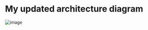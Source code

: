 # My updated architecture diagram
![image](https://github.com/user-attachments/assets/292c528e-1c4f-46b0-8700-5b24eaf0a10d)
